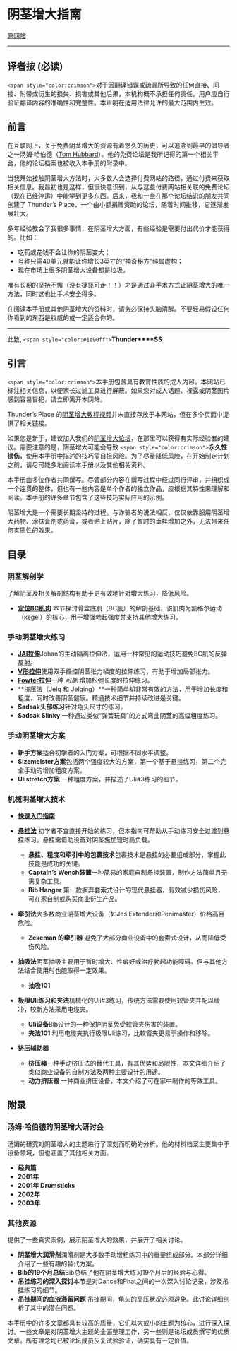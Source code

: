 # 阴茎增大指南

[原网站](https://penis-enlargement-manual.thundersplace.org)

---

## 译者按 **(必读)**

`<span style="color:crimson">`对于因翻译错误或疏漏所导致的任何直接、间接、附带或衍生的损失、损害或其他后果，本机构概不承担任何责任。用户应自行验证翻译内容的准确性和完整性。本声明在适用法律允许的最大范围内生效。

## 前言

在互联网上，关于免费阴茎增大的资源有着悠久的历史，可以追溯到最早的倡导者之一汤姆·哈伯德（[Tom Hubbard](http://tom-hubbard.thundersplace.org)）。他的免费论坛是我所记得的第一个相关平台，他的论坛档案也被收入本手册的附录中。

当我开始接触阴茎增大方法时，大多数人会选择付费网站的路径，通过付费来获取相关信息。我最初也是这样，但很快意识到，从与这些付费网站相关联的免费论坛（现在已经停运）中能学到更多东西。后来，我和一些在那个论坛结识的朋友共同创建了 Thunder’s Place，一个由小额捐赠资助的论坛，随着时间推移，它逐渐发展壮大。

多年经验教会了我很多事情，在阴茎增大方面，有些经验是需要付出代价才能获得的。比如：

- 吃药或花钱不会让你的阴茎变大；
- 号称只需40美元就能让你增长3英寸的“神奇秘方”纯属虚构；
- 现在市场上很多阴茎增大设备都是垃圾。

唯有长期的坚持不懈（没有捷径可走！！）才是通过非手术方式让阴茎增大的唯一方法，同时这也比手术安全得多。

在阅读本手册或其他阴茎增大的资料时，请务必保持头脑清醒。不要轻易假设任何你看到的东西是权威的或一定适合你的。

---

此致,
`<span style="color:#1e90ff">`**Thunder****SS**

## 引言

`<span style="color:crimson">`本手册包含具有教育性质的成人内容。本网站已标注相关信息，以便家长过滤工具进行屏蔽。如果您对成人话题、裸露或阴茎图片感到容易冒犯，请立即离开本网站。

Thunder’s Place 的[阴茎增大教程视频](https://free-penis-enlargement-videos.thundersplace.org)并未直接存放于本网站，但在多个页面中提供了相关链接。

如果您是新手，建议加入我们的[阴茎增大论坛](https://thunders.place)，在那里可以获得有实际经验者的建议。需要注意的是，阴茎增大可能会导致 `<span style="color:crimson">`**永久性损伤**，使用本手册中描述的技巧需自担风险。为了尽量降低风险，在开始制定计划之前，请尽可能多地阅读本手册以及其他相关资料。

本手册由多位作者共同撰写。尽管部分内容在撰写过程中经过同行评审，并组织成一个连贯的整体，但也有一些内容是单个作者的独立作品，应根据其特性来理解和阅读。本手册的许多章节包含了这些技巧实际应用的示例。

阴茎增大是一个需要长期坚持的过程。与诈骗者的说法相反，仅仅依靠服用阴茎增大药物、涂抹膏剂或药膏，或者贴上贴片，除了暂时的垂挂增加之外，无法带来任何实质性的效果。

## 目录

### **阴茎解剖学**

了解阴茎及相关解剖结构有助于更有效地针对增大练习，降低风险。

- [**定位BC肌肉**](PenisAnatomy/locating-the-bc-muscle.md)
  本节探讨骨盆底肌（BC肌）的解剖基础，该肌肉为凯格尔运动（kegel）的核心，用于增强勃起强度并支持其他增大练习。

### **手动阴茎增大练习**

- [**JAI拉伸**](ManualExercises/JAIStrech.md)Johan的主动隔离拉伸法，运用一种常见的运动技巧避免BC肌的反弹反射。
- [**V形拉伸**](ManualExercises/VStretch.md)使用双手操控阴茎张力梯度的拉伸练习，有助于增加局部张力。
- [**Fowfer拉伸**](ManualExercises/Fowfer.md)一种 _可能_ 增加松弛长度的拉伸练习。
- **挤压法（Jelq 和 Jelqing）**一种简单却非常有效的方法，用于增加长度和粗度，同时改善阴茎健康。精通技术细节并持续改进是关键。
- **Sadsak头部练习**针对龟头尺寸的练习。
- **Sadsak Slinky**
  一种通过类似“弹簧玩具”的方式弯曲阴茎的高级粗度练习。

### **手动阴茎增大方案**

- **新手方案**适合初学者的入门方案，可根据不同水平调整。
- **Sizemeister方案**包括两个强度较大的方案，第一个基于悬挂练习，第二个完全手动的增加粗度方案。
- **Ulistretch方案**
  一种粗度方案，并描述了Uli#3练习的细节。

### **机械阴茎增大技术**

- **[**快速入门指南**](Mechanical_Penis_Enlargement_Techniques/A_Quickstart_Guide_to_Mechanical_Penis_Enlargement.md)**
- **[**悬挂法**](Mechanical_Penis_Enlargement_Techniques\Hanging.md)**  初学者不宜直接开始的练习，但本指南可帮助从手动练习安全过渡到悬挂练习。悬挂需借助设备对阴茎施加短时高负载。

  - **悬挂、粗度和牵引中的包裹技术**包裹技术是悬挂的必要组成部分，掌握此技能是成功的关键。
  - **Captain’s Wench装置**一种简易的家庭自制悬挂装置，制作方法简单且无需复杂工具。
  - **Bib Hanger**
    第一款摒弃套索式设计的现代悬挂器，有效减少损伤风险，可在家自制或购买商业衍生产品。
- **牵引法**大多数商业阴茎增大设备（如Jes Extender和Penimaster）价格高且危险。

  - **Zekeman 的牵引器**
    避免了大部分商业设备中的套索式设计，从而降低受伤风险。
- **抽吸法**阴茎抽吸主要用于暂时增大、性癖好或治疗勃起功能障碍。但与其他方法结合使用时也能取得一定效果。

  - **抽吸101**
- **极限Uli练习和夹法**机械化的Uli#3练习，传统方法需要使用软管夹并配以缓冲，较新方法采用电缆夹。

  - **Uli设备**Bib设计的一种保护阴茎免受软管夹伤害的装置。
  - **夹法101**
    利用电缆夹执行极限Uli练习，比软管夹更易于操作和移除。
- **挤压辅助器**

  - **挤压棒**一种手动挤压法的替代工具，有其优势和局限性，本文详细介绍了类似商业设备的自制方法及两种主要设计的用途。
  - **动力挤压器**
    一种商业挤压设备，本文介绍了可在家中制作的等效工具。

## 附录

### **汤姆·哈伯德的阴茎增大研讨会**

汤姆的研究对阴茎增大的主题进行了深刻而明确的分析。他的材料档案主要集中于设备领域，但也涵盖了其他相关方面。

- **经典篇**
- **2001年**
- **2001年 Drumsticks**
- **2002年**
- **2003年**

### **其他资源**

提供了一些真实案例，展示阴茎增大的效果，并展开了相关讨论。

- **阴茎增大润滑剂**润滑剂是大多数手动增粗练习中的重要组成部分。本部分详细介绍了一些有趣的替代方案。
- **Bib的19个月总结**Bib总结了他在阴茎增大练习19个月后的经验与心得。
- **吊挂练习的深入探讨**本节是对Dance和Phat之间的一次深入讨论记录，涉及吊挂练习的细节。
- **吊挂期间的血液滞留问题**
  吊挂期间，龟头的高压状况必须避免。此讨论详细剖析了其中的潜在问题。

本手册中的许多文章都具有较高的质量，它们以大或小的主题为核心，进行深入探讨。一些文章是对阴茎增大主题的全面整理工作，另一些则是论坛成员撰写的优质文章。所有理念均已被论坛成员反复试验验证，确实具有一定价值。
